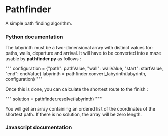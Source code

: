 # Pathfinder
A simple path finding algorithm.

### Python documentation

The labyrinth must be a two-dimensional array with distinct values for: paths, walls, departure and arrival. It will have to be converted into a maze usable by **pathfinder.py** as follows :

"""
configuration = {"path": pathValue, "wall": wallValue, "start": startValue, "end": endValue}
labyrinth = pathfinder.convert_labyrinth(labyrinth, configuration)
"""

Once this is done, you can calculate the shortest route to the finish :

"""
solution = pathfinder.resolve(labyrinth)
"""

You will get an array containing an ordered list of the coordinates of the shortest path. If there is no solution, the array will be zero length.

### Javascript documentation